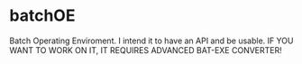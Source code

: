 # batchOE
Batch Operating Enviroment. I intend it to have an API and be usable. IF YOU WANT TO WORK ON IT, IT REQUIRES ADVANCED BAT-EXE CONVERTER!
